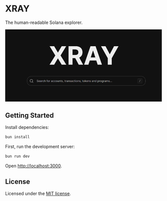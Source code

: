 # XRAY

The human-readable Solana explorer.

![hero](hero.png)

## Getting Started

Install dependencies:

```bash
bun install
```

First, run the development server:

```bash
bun run dev
```

Open [http://localhost:3000](http://localhost:3000).

## License

Licensed under the [MIT license](LICENSE.md).
